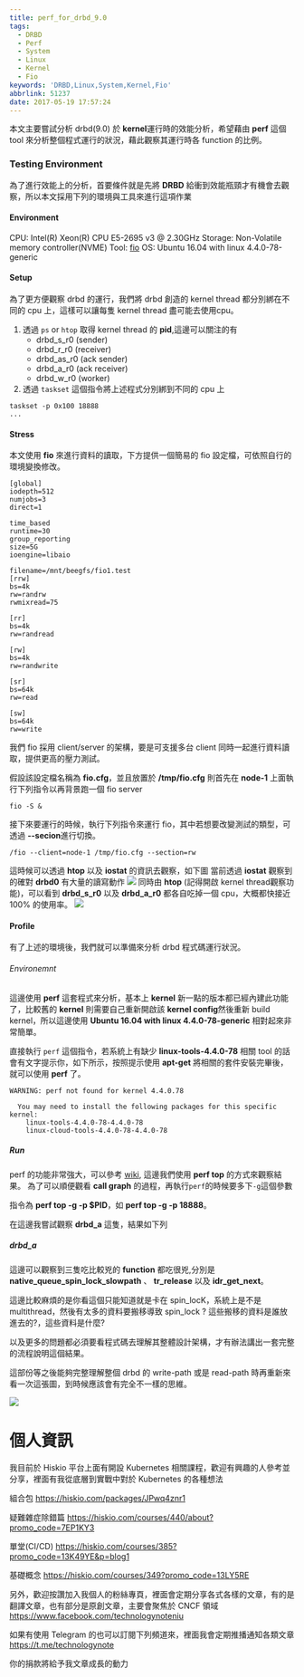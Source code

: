 ```yaml
---
title: perf_for_drbd_9.0
tags:
  - DRBD
  - Perf
  - System
  - Linux
  - Kernel
  - Fio
keywords: 'DRBD,Linux,System,Kernel,Fio'
abbrlink: 51237
date: 2017-05-19 17:57:24
---
```


本文主要嘗試分析 drbd(9.0) 於 **kernel**運行時的效能分析，希望藉由 **perf** 這個 tool 來分析整個程式運行的狀況，藉此觀察其運行時各 function 的比例。

### Testing Environment
為了進行效能上的分析，首要條件就是先將 **DRBD** 給衝到效能瓶頸才有機會去觀察，所以本文採用下列的環境與工具來進行這項作業

<!--more-->

#### Environment
CPU: Intel(R) Xeon(R) CPU E5-2695 v3 @ 2.30GHz
Storage: Non-Volatile memory controller(NVME)
Tool: [fio](https://github.com/axboe/fio)
OS: Ubuntu 16.04 with linux 4.4.0-78-generic

#### Setup
為了更方便觀察 drbd 的運行，我們將 drbd 創造的 kernel thread 都分別綁在不同的 cpu 上，這樣可以讓每隻 kernel thread 盡可能去使用cpu。

1. 透過 `ps` or `htop` 取得 kernel thread 的 **pid**,這邊可以關注的有
    - drbd_s_r0 (sender)
    - drbd_r_r0 (receiver)
    - drbd_as_r0 (ack sender)
    - drbd_a_r0 (ack receiver)
    - drbd_w_r0 (worker)
2. 透過 `taskset` 這個指令將上述程式分別綁到不同的 cpu 上
```
taskset -p 0x100 18888
...
```

#### Stress
本文使用 **fio** 來進行資料的讀取，下方提供一個簡易的 fio 設定檔，可依照自行的環境變換修改。

``` config
[global]
iodepth=512
numjobs=3
direct=1

time_based
runtime=30
group_reporting
size=5G
ioengine=libaio

filename=/mnt/beegfs/fio1.test
[rrw]
bs=4k
rw=randrw
rwmixread=75

[rr]
bs=4k
rw=randread

[rw]
bs=4k
rw=randwrite

[sr]
bs=64k
rw=read

[sw]
bs=64k
rw=write
```

我們 fio 採用 client/server 的架構，要是可支援多台 client 同時一起進行資料讀取，提供更高的壓力測試。

假設該設定檔名稱為 **fio.cfg**，並且放置於 **/tmp/fio.cfg**
則首先在 **node-1** 上面執行下列指令以再背景跑一個 fio server
```
fio -S &
```
接下來要運行的時候，執行下列指令來運行 fio，其中若想要改變測試的類型，可透過 **--secion**進行切換。

```
/fio --client=node-1 /tmp/fio.cfg --section=rw

```
這時候可以透過 **htop** 以及 **iostat** 的資訊去觀察，如下圖
當前透過 **iostat** 觀察到的確對 **drbd0** 有大量的讀寫動作
![](http://i.imgur.com/C7EKH2f.jpg)
同時由 **htop** (記得開啟 kernel thread觀察功能)，可以看到 **drbd_s_r0** 以及 **drbd_a_r0** 都各自吃掉一個 cpu，大概都快接近 100% 的使用率。
![](http://i.imgur.com/neMXdHE.jpg)

#### Profile
有了上述的環境後，我們就可以準備來分析 drbd 程式碼運行狀況。

###### Environemnt
這邊使用 **perf** 這套程式來分析，基本上 **kernel** 新一點的版本都已經內建此功能了，比較舊的 **kernel** 則需要自己重新開啟該 **kernel config**然後重新 build kernel，所以這邊使用 **Ubuntu 16.04 with linux 4.4.0-78-generic** 相對起來非常簡單。

直接執行 `perf` 這個指令，若系統上有缺少 **linux-tools-4.4.0-78** 相關 tool 的話會有文字提示你，如下所示，按照提示使用 **apt-get** 將相關的套件安裝完畢後，就可以使用 **perf** 了。
```
WARNING: perf not found for kernel 4.4.0.78

  You may need to install the following packages for this specific kernel:
    linux-tools-4.4.0-78-4.4.0-78
    linux-cloud-tools-4.4.0-78-4.4.0-78
```

##### Run
perf 的功能非常強大，可以參考 [wiki](https://perf.wiki.kernel.org/index.php/Tutorial), 這邊我們使用 **perf top** 的方式來觀察結果。
為了可以順便觀看 **call graph** 的過程，再執行`perf`的時候要多下`-g`這個參數

指令為 **perf top -g -p $PID**，如 **perf top -g -p 18888**。

在這邊我嘗試觀察 **drbd_a** 這隻，結果如下列

##### drbd_a
這邊可以觀察到三隻吃比較兇的 **function** 都吃很兇,分別是 **native_queue_spin_lock_slowpath** 、 **tr_release** 以及 **idr_get_next**。

這邊比較麻煩的是你看這個只能知道就是卡在 spin_locK，系統上是不是 multithread，然後有太多的資料要搬移導致 spin_lock ? 這些搬移的資料是誰放進去的?，這些資料是什麼?

以及更多的問題都必須要看程式碼去理解其整體設計架構，才有辦法講出一套完整的流程說明這個結果。

這部份等之後能夠完整理解整個 drbd 的 write-path 或是 read-path 時再重新來看一次這張圖，到時候應該會有完全不一樣的思維。

![](http://i.imgur.com/Bi1ZKqn.jpg)

# 個人資訊
我目前於 Hiskio 平台上面有開設 Kubernetes 相關課程，歡迎有興趣的人參考並分享，裡面有我從底層到實戰中對於 Kubernetes 的各種想法

組合包
https://hiskio.com/packages/JPwq4znr1

疑難雜症除錯篇
https://hiskio.com/courses/440/about?promo_code=7EP1KY3

單堂(CI/CD)
https://hiskio.com/courses/385?promo_code=13K49YE&p=blog1

基礎概念
https://hiskio.com/courses/349?promo_code=13LY5RE

另外，歡迎按讚加入我個人的粉絲專頁，裡面會定期分享各式各樣的文章，有的是翻譯文章，也有部分是原創文章，主要會聚焦於 CNCF 領域
https://www.facebook.com/technologynoteniu

如果有使用 Telegram 的也可以訂閱下列頻道來，裡面我會定期推播通知各類文章
https://t.me/technologynote

你的捐款將給予我文章成長的動力
<script type="text/javascript" src="https://cdnjs.buymeacoffee.com/1.0.0/button.prod.min.js" data-name="bmc-button" data-slug="hwchiu" data-color="#000000" data-emoji=""  data-font="Cookie" data-text="Buy me a coffee" data-outline-color="#fff" data-font-color="#fff" data-coffee-color="#fd0" ></script>